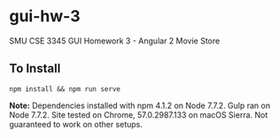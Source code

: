 # gui-hw-3
SMU CSE 3345 GUI Homework 3 - Angular 2 Movie Store

## To Install
```
npm install && npm run serve
```
**Note:** Dependencies installed with npm 4.1.2 on Node 7.7.2. Gulp ran on Node 7.7.2.
Site tested on Chrome, 57.0.2987.133 on macOS Sierra. Not guaranteed to work on other setups.
